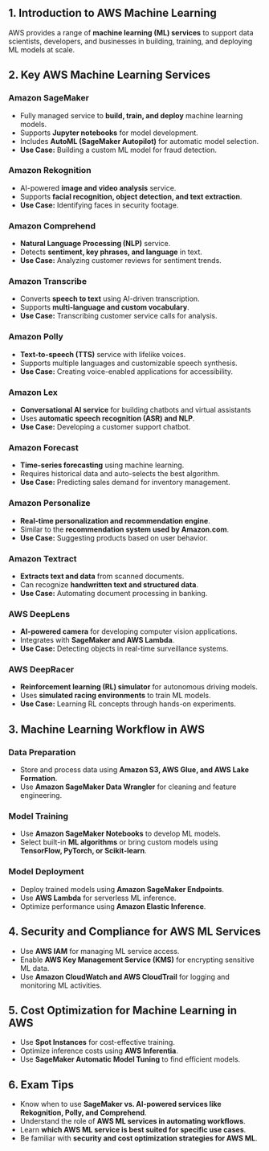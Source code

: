 ## **1. Introduction to AWS Machine Learning**

AWS provides a range of **machine learning (ML) services** to support data scientists, developers, and businesses in building, training, and deploying ML models at scale.

## **2. Key AWS Machine Learning Services**

### **Amazon SageMaker**

- Fully managed service to **build, train, and deploy** machine learning models.
- Supports **Jupyter notebooks** for model development.
- Includes **AutoML (SageMaker Autopilot)** for automatic model selection.
- **Use Case:** Building a custom ML model for fraud detection.

### **Amazon Rekognition**

- AI-powered **image and video analysis** service.
- Supports **facial recognition, object detection, and text extraction**.
- **Use Case:** Identifying faces in security footage.

### **Amazon Comprehend**

- **Natural Language Processing (NLP)** service.
- Detects **sentiment, key phrases, and language** in text.
- **Use Case:** Analyzing customer reviews for sentiment trends.

### **Amazon Transcribe**

- Converts **speech to text** using AI-driven transcription.
- Supports **multi-language and custom vocabulary**.
- **Use Case:** Transcribing customer service calls for analysis.

### **Amazon Polly**

- **Text-to-speech (TTS)** service with lifelike voices.
- Supports multiple languages and customizable speech synthesis.
- **Use Case:** Creating voice-enabled applications for accessibility.

### **Amazon Lex**

- **Conversational AI service** for building chatbots and virtual assistants
- Uses **automatic speech recognition (ASR) and NLP**.
- **Use Case:** Developing a customer support chatbot.

### **Amazon Forecast**

- **Time-series forecasting** using machine learning.
- Requires historical data and auto-selects the best algorithm.
- **Use Case:** Predicting sales demand for inventory management.

### **Amazon Personalize**

- **Real-time personalization and recommendation engine**.
- Similar to the **recommendation system used by Amazon.com**.
- **Use Case:** Suggesting products based on user behavior.

### **Amazon Textract**

- **Extracts text and data** from scanned documents.
- Can recognize **handwritten text and structured data**.
- **Use Case:** Automating document processing in banking.

### **AWS DeepLens**

- **AI-powered camera** for developing computer vision applications.
- Integrates with **SageMaker and AWS Lambda**.
- **Use Case:** Detecting objects in real-time surveillance systems.

### **AWS DeepRacer**

- **Reinforcement learning (RL) simulator** for autonomous driving models.
- Uses **simulated racing environments** to train ML models.
- **Use Case:** Learning RL concepts through hands-on experiments.

## **3. Machine Learning Workflow in AWS**

### **Data Preparation**

- Store and process data using **Amazon S3, AWS Glue, and AWS Lake Formation**.
- Use **Amazon SageMaker Data Wrangler** for cleaning and feature engineering.

### **Model Training**

- Use **Amazon SageMaker Notebooks** to develop ML models.
- Select built-in **ML algorithms** or bring custom models using **TensorFlow, PyTorch, or Scikit-learn**.

### **Model Deployment**

- Deploy trained models using **Amazon SageMaker Endpoints**.
- Use **AWS Lambda** for serverless ML inference.
- Optimize performance using **Amazon Elastic Inference**.

## **4. Security and Compliance for AWS ML Services**

- Use **AWS IAM** for managing ML service access.
- Enable **AWS Key Management Service (KMS)** for encrypting sensitive ML data.
- Use **Amazon CloudWatch and AWS CloudTrail** for logging and monitoring ML activities.

## **5. Cost Optimization for Machine Learning in AWS**

- Use **Spot Instances** for cost-effective training.
- Optimize inference costs using **AWS Inferentia**.
- Use **SageMaker Automatic Model Tuning** to find efficient models.

## **6. Exam Tips**

- Know when to use **SageMaker vs. AI-powered services like Rekognition, Polly, and Comprehend**.
- Understand the role of **AWS ML services in automating workflows**.
- Learn **which AWS ML service is best suited for specific use cases**.
- Be familiar with **security and cost optimization strategies for AWS ML**.
